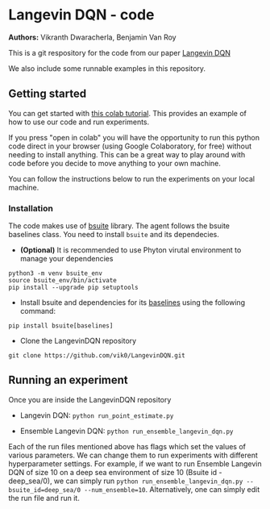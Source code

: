 Langevin DQN - code    
===================

**Authors:** Vikranth Dwaracherla, Benjamin Van Roy

This is a git respository for the code from our paper [Langevin DQN](https://arxiv.org/abs/2002.07282)

We also include some runnable examples in this repository. 

## Getting started 

You can get started with [this colab tutorial](https://github.com/vik0/LangevinDQN/blob/main/LangevinDQN_tutorial.ipynb). This provides an example of how to use our code and run experiments. 

If you press "open in colab" you will have the opportunity to run this python code direct in your browser (using Google Colaboratory, for free) without needing to install anything. This can be a great way to play around with code before you decide to move anything to your own machine.


You  can follow the instructions below to run the experiments on your local machine.

### Installation

The code makes use of [bsuite](https://github.com/deepmind/bsuite) library. The agent follows the bsuite baselines class. You need to install `bsuite` and its dependecies. 

- **(Optional)** It is recommended to use Phyton virutal environment to manage your dependencies
```
python3 -m venv bsuite_env
source bsuite_env/bin/activate
pip install --upgrade pip setuptools
```

- Install bsuite and dependencies for its [baselines](https://github.com/deepmind/bsuite/tree/master/bsuite/baselines) using the following command:
```
pip install bsuite[baselines]
```

- Clone the LangevinDQN repository 
```
git clone https://github.com/vik0/LangevinDQN.git
```

## Running an experiment 

Once you are inside the LangevinDQN repository

- Langevin DQN:  `python run_point_estimate.py` 

- Ensemble Langevin DQN: `python run_ensemble_langevin_dqn.py` 

Each of the run files mentioned above has flags which set the values of various parameters. We can change them to run experiments with different hyperparameter settings. For example, if we want to run Ensemble Langevin DQN of size 10 on a deep sea environment of size 10 (Bsuite id - deep_sea/0), we can simply run `python run_ensemble_langevin_dqn.py --bsuite_id=deep_sea/0 --num_ensemble=10`. Alternatively, one can simply edit the run file and run it.
